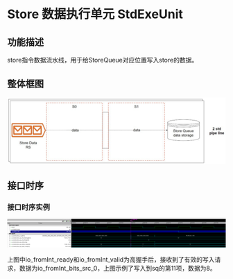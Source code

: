 # Store 数据执行单元 StdExeUnit

## 功能描述

store指令数据流水线，用于给StoreQueue对应位置写入store的数据。

## 整体框图
<!-- 请使用 svg -->

![stdExeUnit整体框图](./figure/stdExeUnit.svg)

## 接口时序

### 接口时序实例

![stdExeUnit有效请求接口时序](./figure/stdExeUnit-timing.png)

上图中io_fromInt_ready和io_fromInt_valid为高握手后，接收到了有效的写入请求，数据为io_fromInt_bits_src_0，上图示例了写入到sq的第11项，数据为8。